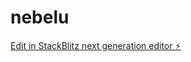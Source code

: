 # nebelu

[Edit in StackBlitz next generation editor ⚡️](https://stackblitz.com/~/github.com/Hallelua/nebelu)